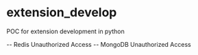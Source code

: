 # extension_develop


POC for extension development in python

-- Redis Unauthorized Access
-- MongoDB Unauthorized Access